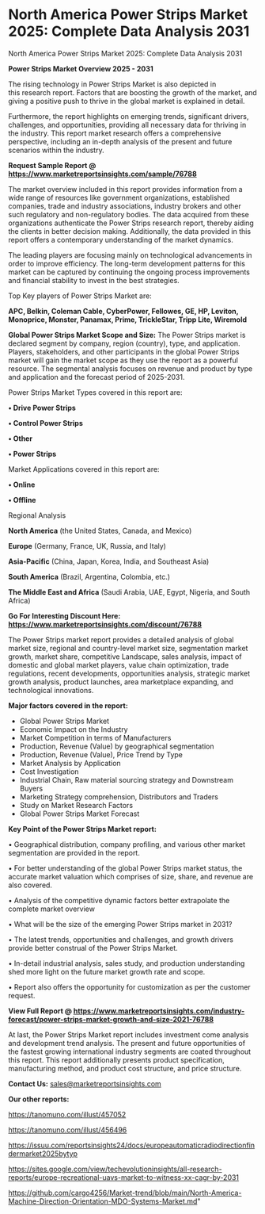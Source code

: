 # North America Power Strips Market 2025: Complete Data Analysis 2031
 North America Power Strips Market 2025: Complete Data Analysis 2031

<Strong> Power Strips Market Overview 2025 - 2031</strong>

The rising technology in Power Strips Market is also depicted in this research report. Factors that are boosting the growth of the market, and giving a positive push to thrive in the global market is explained in detail.

Furthermore, the report highlights on emerging trends, significant drivers, challenges, and opportunities, providing all necessary data for thriving in the industry. This report market research offers a comprehensive perspective, including an in-depth analysis of the present and future scenarios within the industry.

<strong>Request Sample Report @ <a href=https://www.marketreportsinsights.com/sample/76788>https://www.marketreportsinsights.com/sample/76788</a></strong>

The market overview included in this report provides information from a wide range of resources like government organizations, established companies, trade and industry associations, industry brokers and other such regulatory and non-regulatory bodies. The data acquired from these organizations authenticate the Power Strips research report, thereby aiding the clients in better decision making. Additionally, the data provided in this report offers a contemporary understanding of the market dynamics.

The leading players are focusing mainly on technological advancements in order to improve efficiency. The long-term development patterns for this market can be captured by continuing the ongoing process improvements and financial stability to invest in the best strategies.

Top Key players of Power Strips Market are:

<strong>APC, Belkin, Coleman Cable, CyberPower, Fellowes, GE, HP, Leviton, Monoprice, Monster, Panamax, Prime, TrickleStar, Tripp Lite, Wiremold</strong>

<strong><b>Global Power Strips Market Scope and Size:</b></strong>
The Power Strips market is declared segment by company, region (country), type, and application. Players, stakeholders, and other participants in the global Power Strips market will gain the market scope as they use the report as a powerful resource. The segmental analysis focuses on revenue and product by type and application and the forecast period of 2025-2031.

Power Strips Market Types covered in this report are:

<strong>• Drive Power Strips

• Control Power Strips

• Other

• Power Strips</strong>

Market Applications covered in this report are:

<strong>• Online

• Offline</strong> 

Regional Analysis

<strong>North America</strong> (the United States, Canada, and Mexico)

<strong>Europe</strong> (Germany, France, UK, Russia, and Italy)

<strong>Asia-Pacific</strong> (China, Japan, Korea, India, and Southeast Asia)

<strong>South America</strong> (Brazil, Argentina, Colombia, etc.)

<strong>The Middle East and Africa</strong> (Saudi Arabia, UAE, Egypt, Nigeria, and South Africa)

<strong>Go For Interesting Discount Here: <a href=https://www.marketreportsinsights.com/discount/76788>https://www.marketreportsinsights.com/discount/76788</a></strong>

The Power Strips market report provides a detailed analysis of global market size, regional and country-level market size, segmentation market growth, market share, competitive Landscape, sales analysis, impact of domestic and global market players, value chain optimization, trade regulations, recent developments, opportunities analysis, strategic market growth analysis, product launches, area marketplace expanding, and technological innovations.

<strong><b>Major factors covered in the report:</b></strong>
<ul>
  <li>Global Power Strips Market </li>
  <li>Economic Impact on the Industry</li>
  <li>Market Competition in terms of Manufacturers</li>
  <li>Production, Revenue (Value) by geographical segmentation</li>
  <li>Production, Revenue (Value), Price Trend by Type</li>
  <li>Market Analysis by Application</li>
  <li>Cost Investigation</li>
  <li>Industrial Chain, Raw material sourcing strategy and Downstream Buyers</li>
  <li>Marketing Strategy comprehension, Distributors and Traders</li>
  <li>Study on Market Research Factors</li>
  <li>Global Power Strips Market Forecast</li>
</ul>

<strong><b>Key Point of the Power Strips Market report:</b></strong>

• Geographical distribution, company profiling, and various other market segmentation are provided in the report.

• For better understanding of the global Power Strips market status, the accurate market valuation which comprises of size, share, and revenue are also covered.

• Analysis of the competitive dynamic factors better extrapolate the complete market overview

• What will be the size of the emerging Power Strips market in 2031?

• The latest trends, opportunities and challenges, and growth drivers provide better construal of the Power Strips Market.

• In-detail industrial analysis, sales study, and production understanding shed more light on the future market growth rate and scope.

• Report also offers the opportunity for customization as per the customer request.

<strong><b>View Full Report @ <a href=https://www.marketreportsinsights.com/industry-forecast/power-strips-market-growth-and-size-2021-76788>https://www.marketreportsinsights.com/industry-forecast/power-strips-market-growth-and-size-2021-76788</a></b></strong>


At last, the Power Strips Market report includes investment come analysis and development trend analysis. The present and future opportunities of the fastest growing international industry segments are coated throughout this report. This report additionally presents product specification, manufacturing method, and product cost structure, and price structure.

<strong>Contact Us:</strong>
sales@marketreportsinsights.com

<strong>Our other reports:</strong>

<a href=https://tanomuno.com/illust/457052>https://tanomuno.com/illust/457052</a>

<a href=https://tanomuno.com/illust/456496>https://tanomuno.com/illust/456496</a>

<a href=https://issuu.com/reportsinsights24/docs/europeautomaticradiodirectionfindermarket2025bytyp>https://issuu.com/reportsinsights24/docs/europeautomaticradiodirectionfindermarket2025bytyp</a>

<a href=https://sites.google.com/view/techevolutioninsights/all-research-reports/europe-recreational-uavs-market-to-witness-xx-cagr-by-2031>https://sites.google.com/view/techevolutioninsights/all-research-reports/europe-recreational-uavs-market-to-witness-xx-cagr-by-2031</a>

<a href=https://github.com/cargo4256/Market-trend/blob/main/North-America-Machine-Direction-Orientation-MDO-Systems-Market.md>https://github.com/cargo4256/Market-trend/blob/main/North-America-Machine-Direction-Orientation-MDO-Systems-Market.md</a>"
